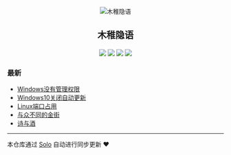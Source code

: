 <p align="center"><img alt="木稚隐语" src=""></p><h2 align="center">
木稚隐语
</h2>

<h4 align="center"></h4>
<p align="center"><a title="木稚隐语" target="_blank" href="https://github.com/vipqq/solo-blog"><img src="https://img.shields.io/github/last-commit/vipqq/solo-blog.svg?style=flat-square&color=FF9900"></a>
<a title="GitHub repo size in bytes" target="_blank" href="https://github.com/vipqq/solo-blog"><img src="https://img.shields.io/github/repo-size/vipqq/solo-blog.svg?style=flat-square"></a>
<a title="Solo Version" target="_blank" href="https://github.com/b3log/solo/releases"><img src="https://img.shields.io/badge/solo-3.6.6-f1e05a.svg?style=flat-square&color=blueviolet"></a>
<a title="Hits" target="_blank" href="https://github.com/b3log/hits"><img src="https://hits.b3log.org/vipqq/solo-blog.svg"></a></p>

### 最新

* [Windows没有管理权限](https://wbessy.com/solo-v3.6.6/articles/2019/11/18/1574086957121.html)
* [Windows10关闭自动更新](https://wbessy.com/solo-v3.6.6/articles/2019/11/18/1574086043362.html)
* [Linux端口占用](https://wbessy.com/solo-v3.6.6/articles/2019/11/18/1574085047344.html)
* [与众不同的金街](https://wbessy.com/solo-v3.6.6/articles/2019/11/17/1573922308659.html)
* [诗与酒](https://wbessy.com/solo-v3.6.6/articles/2019/11/14/1573704698913.html)



---

本仓库通过 [Solo](https://github.com/b3log/solo) 自动进行同步更新 ❤️ 